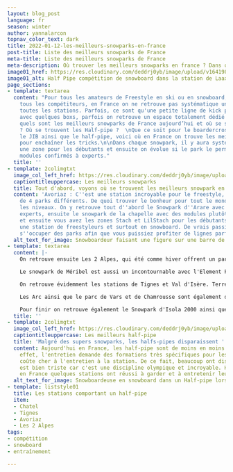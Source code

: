 ```yaml
---
layout: blog_post
language: fr
season: winter
author: yannalarcon
topnav_color_text: dark
title: 2022-01-12-les-meilleurs-snowparks-en-france
post-title: Liste des meilleurs snowparks de France
meta-title: Liste des meilleurs snowparks de France
meta-description: Où trouver les meilleurs snowparks en france ? Dans quelles stations peut on trouver des half-pipe ?
image01_href: https://res.cloudinary.com/deddrj0yb/image/upload/v1641985183/website/blog/Hiver/jproducer-n708F8cxtBY-unsplash_qb4dhj.jpg
image01_alt: Half Pipe compétition de snowboard dans la station de Laax
page_sections:
- template: textarea
  content: "Pour tous les amateurs de Freestyle en ski ou en snowboard, ainsi que
    tous les compétiteurs, en France on ne retrouve pas systématique un snowpark dans
    toutes les stations. Parfois, ce sont qu'une petite ligne de kick pour débutant
    avec quelques boxs, parfois on retrouve un espace totalement dédié à cette pratique.\n\nMais
    quels sont les meilleurs snowparks de France aujourd’hui et où se situent-ils
    ? Où se trouvent les Half-pipe ?  \nQue ce soit pour le boardercross, le slopestyle,
    le JIB ainsi que le half-pipe, voici où en France on trouve les meilleures stations
    pour enchaîner les tricks.\n\nDans chaque snowpark, il y aura systématiquement
    une zone pour les débutants et ensuite on évolue si le park le permet vers des
    modules confirmés à experts."
  title: ''
- template: 2colimgtxt
  image_col_left_href: https://res.cloudinary.com/deddrj0yb/image/upload/v1641985183/website/blog/Hiver/esteban-gerard-hK19iivVGJc-unsplash_x2ewzu.jpg
  captiontitleuppercase: Les meilleurs snowparks
  title: Tout d'abord, voyons où se trouvent les meilleurs snowpark en France
  content: 'Avoriaz : C''est une station incroyable pour le freestyle, elle dispose
    de 4 parks différents. De quoi trouver le bonheur pour tout le monde, pour tous
    les niveaux. On y retrouve tout d''abord le Snowpark d''Arare avec des modules
    experts, ensuite le snowpark de la chapelle avec des modules plutôt confirmés
    et ensuite vous avez les zones Stach et LilStach pour les débutants. Avoriaz est
    une station de freestyleurs et surtout en snowboard. De vrais passionnés vont
    s''occuper des parks afin que vous puissiez profiter de lignes parfaites.'
  alt_text_for_image: Snowboardeur faisant une figure sur une barre de slide
- template: textarea
  content: |-
    On retrouve ensuite Les 2 Alpes, qui été comme hiver offrent un park incroyable. On y retrouve énormément de modules différents pour tous les niveaux et les pratiques. Il y a plusieurs zones différentes pour varier les plaisirs ainsi qu'une zone dédiée au freestyle pour les enfants.

    Le snowpark de Méribel est aussi un incontournable avec l'Element Park à Méribel pour tous les niveaux ainsi que l'Open Park à Méribel Mottaret. Vous retrouverez également plusieurs bordercross. L'avantage également est que vous trouvez dans le domaine des 3 vallées et vous pouvez également bénéficier du Snowpark de Valthorens. Il bénéficie de deux téléskis afin d'avoir des rotations plus rapides et de 7000m2 de modules.

    On retrouve évidemment les stations de Tignes et Val d'Isère. Terre d'accueil des X-Games, vous trouverez le DC Park de Tignes. Vous trouverez deux zones, celle pour les débutants ainsi qu'une pour les confirmés et les experts.

    Les Arc ainsi que le parc de Vars et de Chamrousse sont également des stations qui offrent des snowparks parfaits, ludiques et pour tous les niveaux. On y retrouve des lignes de kick taillées à la lame, des rails et des modules originaux.

    Pour finir on retrouve également le Snowpark d'Isola 2000 ainsi que celui de Saint Lary dans les Pyrénnés.
  title: ''
- template: 2colimgtxt
  image_col_left_href: https://res.cloudinary.com/deddrj0yb/image/upload/v1641985183/website/blog/Hiver/fred-heap-2dViAX55Q2k-unsplash_m5fo4f.jpg
  captiontitleuppercase: Les meilleurs half-pipe
  title: 'Malgré des supers snowparks, les halfs-pipes disparaissent '
  content: Aujourd'hui en France, les half-pipe sont de moins en moins présents. En
    effet, l'entretien demande des formations très spécifiques pour les shapeurs et
    coûte cher à l'entretien à la station. De ce fait, beaucoup ont disparu et cela
    est bien triste car c'est une discipline olympique et incroyable. Heureusement,
    en France quelques stations ont réussi à garder et à entretenir leur Half-Pipe.
  alt_text_for_image: Snowboardeuse en snowboard dans un Half-pipe lors d'une compétition
- template: liststyle01
  title: Les stations comportant un half-pipe
  item:
  - Chatel
  - Tignes
  - Avoriaz
  - Les 2 Alpes
tags:
- compétition
- snowboard
- entraînement

---
```

